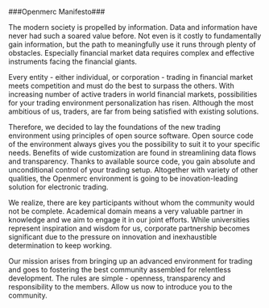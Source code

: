 ###Openmerc Manifesto###


The modern society is propelled by information. Data and information have never had such a soared value before. Not even is it costly to fundamentally gain information, but the path to meaningfully use it runs through plenty of obstacles. Especially financial market data requires complex and effective instruments facing the financial giants.
  
Every entity - either individual, or corporation - trading in financial market meets competition and must do the best to surpass the others. With increasing number of active traders in world financial markets, possibilities for your trading environment personalization has risen. Although the most ambitious of us, traders, are far from being satisfied with existing solutions.

Therefore, we decided to lay the foundations of the new trading environment using principles of open source software. Open source code of the environment always gives you the possibility to suit it to your specific needs. Benefits of wide customization are found in streamlining data flows and transparency. Thanks to available source code, you gain absolute and unconditional control of your trading setup. Altogether with variety of other qualities, the Openmerc environment is going to be inovation-leading solution for electronic trading.

We realize, there are key participants without whom the community would not be complete. Academical domain means a very valuable partner in knowledge and we aim to engage it in our joint efforts. While universities represent inspiration and wisdom for us, corporate partnership becomes significant due to the pressure on innovation and inexhaustible determination to keep working.

Our mission arises from bringing up an advanced environment for trading and goes to fostering the best community assembled for relentless development. The rules are simple - openness, transparency and responsibility to the members. Allow us now to introduce you to the community.

